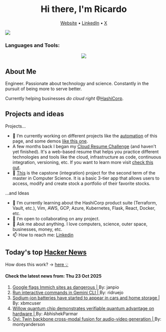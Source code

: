 
<!-- This is an HTML comment in your markdown file -->

<h1 align="center">Hi there, I'm Ricardo</h1>
<p align="center">
  <a href="https://ricardorompar.com" target="_blank">Website</a> •
  <a href="https://www.linkedin.com/in/ricardorompar/" target="_blank">LinkedIn</a> •
  <a href="https://twitter.com/ricardorompar" target="_blank">X</a>
</p>
<img src="https://badges.pufler.dev/visits/{ricardorompar}/{ricardorompar}"/>

<h3 align="left">Languages and Tools:</h3>
<p align="center">
  <a href="https://skillicons.dev" target="_blank">
    <img src="https://skillicons.dev/icons?i=terraform,aws,gcp,azure,git,python,kubernetes,react,js,docker,ubuntu" />
  </a>
</p>

<h2>About Me</h2>
Engineer. Passionate about technology and science. Constantly in the pursuit of being more to serve better.

Currently helping businesses <i>do cloud right</i> @<a href="https://github.com/hashicorp" target="_blank">HashiCorp</a>.

<h2>Projects and ideas</h2>
Projects...
<ul>
  <li>🔭 I’m currently working on different projects like the <a href="https://github.com/ricardorompar/ricardorompar/blob/main/automate.py">automation</a> of this page, and some demos <a href="https://github.com/ricardorompar/boundary-ansible-demo">like this one</a>.
  </li>

  <li >A few months back I began my <a href="https://github.com/ricardorompar/cloudResumeChallenge">Cloud Resume Challenge</a> (and haven't yet finished). It's a web-based resume that helps you practice different technologies and tools like the cloud, infrastructure as code, continuous integration, versioning, etc. If you want to learn more visit <a href="https://cloudresumechallenge.dev/docs/the-challenge/aws/" target="_blank">check this out</a>.
  </li>

  <li>🔭 <a href="https://github.com/ricardorompar/capstoneT2">This</a> is the capstone (integration) project for the second term of the master in Computer Science. It is a basic 3-tier app that allows users to access, modify and create stock a portfolio of their favorite stocks.
  </li>
</ul>
...and Ideas
<ul>
  <li>🌱 I’m currently learning about the HashiCorp product suite (Terraform, Vault, etc.), Vim, AWS, GCP, Azure, Kubernetes, Flask, React, Docker, etc.
  </li>
  <li>👯 I’m open to collaborating on any project.</li>
  <li>💬 Ask me about anything. I love computers, science, outer space, businesses, money, etc.</li>
  <li>📫 How to reach me: <a href="https://www.linkedin.com/in/ricardorompar/" target="_blank">Linkedin</a></li>
</ul>

<h2>Today's top <a href='https://news.ycombinator.com/' target="_blank">Hacker News</a></h2>
How does this work? -> <a href='./AUTOMATIC.md'>here 💡</a>

<h4>Check the latest news from: Thu 23 Oct 2025</h4>
<ol>
<li>
    <a href=https://immich.app/blog/google-flags-immich-as-dangerous target="_blank">
        Google flags Immich sites as dangerous |
    </a>
    By: janpio
</li>

<li>
    <a href=https://developers.googleblog.com/en/say-hello-to-a-new-level-of-interactivity-in-gemini-cli/ target="_blank">
        Run interactive commands in Gemini CLI |
    </a>
    By: ridruejo
</li>

<li>
    <a href=https://cleantechnica.com/2025/10/22/the-sodium-ion-battery-revolution-has-started/ target="_blank">
        Sodium-ion batteries have started to appear in cars and home storage |
    </a>
    By: xbmcuser
</li>

<li>
    <a href=https://blog.google/technology/research/quantum-echoes-willow-verifiable-quantum-advantage/ target="_blank">
        Willow quantum chip demonstrates verifiable quantum advantage on hardware |
    </a>
    By: AbhishekParmar
</li>

<li>
    <a href=https://github.com/character-ai/Ovi target="_blank">
        Ovi: Twin backbone cross-modal fusion for audio-video generation |
    </a>
    By: montyanderson
</li>
</ol>